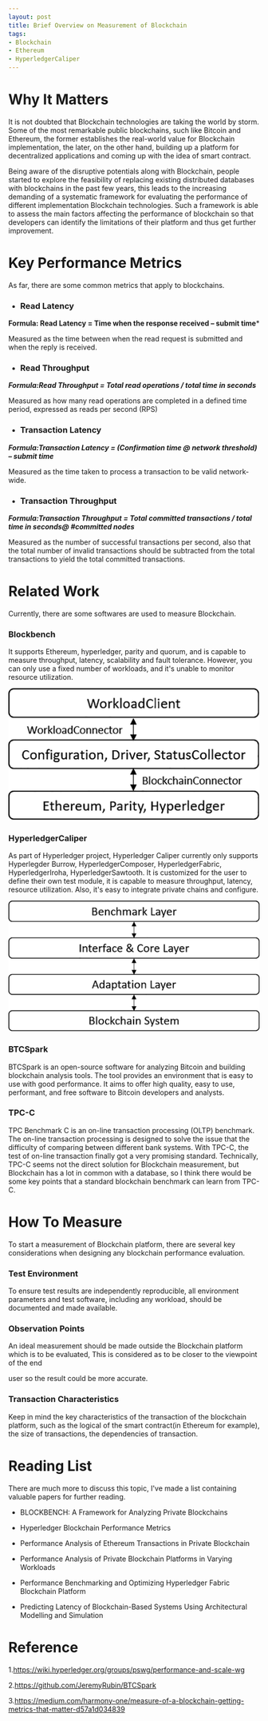 ```yaml
---
layout: post
title: Brief Overview on Measurement of Blockchain
tags:
- Blockchain
- Ethereum
- HyperledgerCaliper
---
```


# Why It Matters

It is not doubted that Blockchain technologies are taking the world by storm. Some of the most remarkable public blockchains, such like Bitcoin and Ethereum, the former establishes the real-world value for Blockchain implementation, the later, on the other hand, building up a platform for decentralized applications and coming up with the idea of smart contract.  



Being aware of the disruptive potentials along with Blockchain, people started to explore the feasibility of replacing existing distributed databases with blockchains in the past few years, this leads to the increasing demanding of a systematic framework for evaluating the performance of different implementation Blockchain technologies. Such a framework is able to assess the main factors affecting the performance of blockchain so that developers can identify the limitations of their platform and thus get further improvement. 



# Key Performance Metrics

As far, there are some common metrics that apply to blockchains.

* ### **Read Latency**

**Formula: Read Latency = Time when the response received – submit time*** 

 Measured as the time between when the read request is submitted and when the reply is received.

* ### **Read Throughput**

***Formula:Read Throughput = Total read operations / total time in seconds***

 Measured as how many read operations are completed in a defined time period, expressed as reads per second (RPS)

* ### **Transaction Latency**

***Formula:Transaction Latency = (Confirmation time @ network threshold) – submit time***

Measured as the time taken to process a transaction to be valid network-wide. 

* ### **Transaction Throughput**

***Formula:Transaction Throughput = Total committed transactions / total time in seconds@ #committed nodes***

Measured as the number of successful transactions per second, also that the total number of invalid transactions should be subtracted from the total transactions to yield the total committed transactions.



# Related Work

Currently, there are some softwares are used to measure Blockchain.

### **Blockbench**

It supports Ethereum, hyperledger, parity and quorum, and is capable to measure throughput, latency, scalability and fault tolerance. However, you can only use a fixed number of workloads, and it's unable to monitor resource utilization.



![Architecture of Blockbench](/img/blockchainblog.png)



### **HyperledgerCaliper**

As part of Hyperledger project, Hyperledger Caliper currently only supports Hyperlegder Burrow, HyperledgerComposer, HyperledgerFabric, HyperledgerIroha, HyperledgerSawtooth.  It is customized for the user to define their own test module, it is capable to measure throughput, latency, resource utilization. Also,  it's easy to integrate private chains and configure. 



![Architecture of Hyperledger Caliper](/img/blockchainblog2.png)



### **BTCSpark**

 BTCSpark is an open-source software for analyzing Bitcoin and building blockchain analysis tools. The tool provides an environment that is easy to use with good performance.  It aims to offer high quality, easy to use, performant, and free software to Bitcoin developers and analysts.

 

###  **TPC-C**

TPC Benchmark C is an on-line transaction processing (OLTP) benchmark. The on-line transaction processing is designed to solve the issue that the difficulty of comparing between different bank systems. With TPC-C, the test of on-line transaction finally got a very promising standard. Technically, TPC-C seems not the direct solution for Blockchain measurement,  but Blockchain has a lot in common with a database, so I think there would be some key points that a standard blockchain benchmark can learn from TPC-C.

# How To Measure

To start a measurement of Blockchain platform, there are several key considerations when designing any blockchain performance evaluation. 



### **Test Environment**

To ensure test results are independently reproducible, all environment parameters and test software, including any workload, should be documented and made available.

### **Observation Points**

An ideal measurement should be made outside the Blockchain platform which is to be evaluated, This is considered as  to be closer to the viewpoint of the end

user so the result could be more accurate.

### **Transaction Characteristics**

Keep in mind the key characteristics of the transaction of the blockchain platform,  such as the logical of the smart contract(in Ethereum for example),  the size of transactions,  the dependencies of transaction.

# Reading List

There are much more to discuss this topic, I've made a list containing valuable papers for further reading.

* BLOCKBENCH: A Framework for Analyzing Private Blockchains

* Hyperledger Blockchain Performance Metrics

* Performance Analysis of Ethereum Transactions in Private Blockchain

* Performance Analysis of Private Blockchain Platforms in Varying Workloads

* Performance Benchmarking and Optimizing Hyperledger Fabric Blockchain Platform

* Predicting Latency of Blockchain-Based Systems Using Architectural Modelling and Simulation

# Reference

1.https://wiki.hyperledger.org/groups/pswg/performance-and-scale-wg 

2.https://github.com/JeremyRubin/BTCSpark

3.https://medium.com/harmony-one/measure-of-a-blockchain-getting-metrics-that-matter-d57a1d034839
